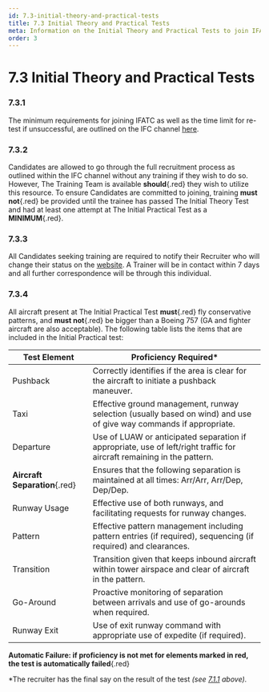 ```yaml
---
id: 7.3-initial-theory-and-practical-tests
title: 7.3 Initial Theory and Practical Tests
meta: Information on the Initial Theory and Practical Tests to join IFATC.
order: 3
---
```


# 7.3  Initial Theory and Practical Tests



### 7.3.1    

The minimum requirements for joining IFATC as well as the time limit for re-test if unsuccessful, are outlined on the IFC channel [here](https://community.infiniteflight.com/t/infinite-flight-atc-recruiting/462983).

 

### 7.3.2    

Candidates are allowed to go through the full recruitment process as outlined within the IFC channel without any training if they wish to do so. However, The Training Team is available **should**{.red} they wish to utilize this resource. To ensure Candidates are committed to joining, training **must not**{.red} be provided until the trainee has passed The Initial Theory Test and had at least one attempt at The Initial Practical Test as a **MINIMUM**{.red}.



### 7.3.3    

All Candidates seeking training are required to notify their Recruiter who will change their status on the [website](https://www.if-atc.com). A Trainer will be in contact within 7 days and all further correspondence will be through this individual.

 

### 7.3.4    

All aircraft present at The Initial Practical Test **must**{.red} fly conservative patterns, and **must not**{.red} be bigger than a Boeing 757 (GA and fighter aircraft are also acceptable). The following table lists the items that are included in the Initial Practical test:

 

| **Test Element**              | **Proficiency  Required\***                                  |
| ----------------------------- | ------------------------------------------------------------ |
| Pushback                      | Correctly identifies if the area is clear for  the aircraft to initiate a pushback maneuver. |
| Taxi                          | Effective ground management, runway selection  (usually based on wind) and use of give way commands if appropriate. |
| Departure                     | Use of LUAW or anticipated separation if  appropriate, use of left/right traffic for aircraft remaining in the pattern. |
| **Aircraft Separation**{.red} | Ensures that the following separation is maintained at all times: Arr/Arr, Arr/Dep, Dep/Dep. |
| Runway  Usage                 | Effective use of both runways, and  facilitating requests for runway changes. |
| Pattern                       | Effective pattern management including  pattern entries (if required), sequencing (if required) and clearances. |
| Transition                    | Transition given that keeps inbound aircraft  within tower airspace and clear of aircraft in the pattern. |
| Go-Around                     | Proactive monitoring of separation between arrivals  and use of go-arounds when required. |
| Runway  Exit                  | Use of exit runway command with appropriate  use of expedite (if required). |

**Automatic Failure: if proficiency is not met for elements marked in red, the test is automatically failed**{.red}

*The recruiter has the final say on the result of the test *(see [7.1.1](/guide/atc-manual/7.-recruitment-and-training/7.1-overview#7.1.1) above).*